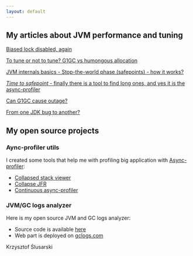 ```yaml
---
layout: default
---
```

## My articles about JVM performance and tuning
[Biased lock disabled, again](2020/11/09/biased.html)

[To tune or not to tune? G1GC vs humongous allocation](2020/11/10/humongous.html)

[JVM internals basics - Stop-the-world phase (safepoints) - how it works?](2020/11/13/stw.html)

[_Time to safepoint_ - finally there is a tool to find long ones, and yes it is the async-profiler](2020/11/14/tts.html)

[Can G1GC cause outage?](2020/11/29/g1outage.html)

[From one JDK bug to another?](2020/12/14/jdkbugs.html)

## My open source projects
### Aync-profiler utils
I created some tools that help me with profiling big application with [Async-profiler](https://github.com/jvm-profiling-tools/async-profiler): 
* [Collapsed stack viewer](https://github.com/krzysztofslusarski/collapsed-stack-viewer)
* [Collapse JFR](https://github.com/krzysztofslusarski/collapse-jfr)
* [Continuous async-profiler](https://github.com/krzysztofslusarski/continuous-async-profiler)

### JVM/GC logs analyzer
Here is my open source JVM and GC logs analyzer:
* Source code is available [here](https://github.com/krzysztofslusarski/jvm-gc-logs-analyzer) 
* Web part is deployed on [gclogs.com](http://gclogs.com/)

Krzysztof Ślusarski